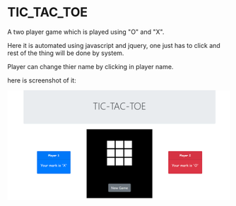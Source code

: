 # TIC_TAC_TOE

A two player game which is played using "O" and "X".

Here it is automated using javascript and jquery, one just has to click and rest of the thing will be done by system.

Player can change thier name by clicking in player name.

here is screenshot of it:

<img src = "https://github.com/sonush04/TIC_TAC_TOE/blob/master/2020-07-13%20(2).png">


